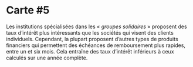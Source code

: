 Carte #5
========

Les institutions spécialisées dans les « *groupes solidaires* » proposent des taux d’intérêt plus intéressants que les sociétés qui visent des clients individuels.
Cependant, la plupart proposent d’autres types de produits financiers qui permettent des échéances de remboursement plus rapides, entre un et six mois. Cela entraîne des taux d’intérêt inférieurs à ceux calculés sur une année complète.
